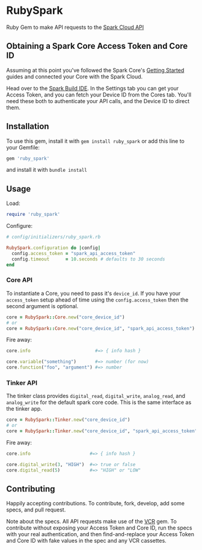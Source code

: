 # RubySpark

Ruby Gem to make API requests to the [Spark Cloud API](http://docs.spark.io/#/api)

## Obtaining a Spark Core Access Token and Core ID

Assuming at this point you've followed the Spark Core's [Getting Started](http://docs.spark.io/#/start) guides and connected your Core with the Spark Cloud.

Head over to the [Spark Build IDE](https://www.spark.io/build). In the Settings tab you can get your Access Token, and you can fetch your Device ID from the Cores tab. You'll need these both to authenticate your API calls, and the Device ID to direct them.

## Installation

To use this gem, install it with `gem install ruby_spark` or add this line to your Gemfile:

```ruby
gem 'ruby_spark'
```

and install it with `bundle install`

## Usage

Load:

```ruby
require 'ruby_spark'
```

Configure:

```ruby
# config/initializers/ruby_spark.rb

RubySpark.configuration do |config|
  config.access_token = "spark_api_access_token"
  config.timeout      = 10.seconds # defaults to 30 seconds
end
```

### Core API

To instantiate a Core, you need to pass it's `device_id`. If you have your `access_token` setup ahead of time using the `config.access_token` then the second argument is optional.

```ruby
core = RubySpark::Core.new("core_device_id")
# or
core = RubySpark::Core.new("core_device_id", "spark_api_access_token")
```

Fire away:

```ruby
core.info                        #=> { info hash }

core.variable("something")       #=> number (for now)
core.function("foo", "argument") #=> number
```

### Tinker API

The tinker class provides `digital_read`, `digital_write`, `analog_read`, and `analog_write` for the default spark core code. This is the same interface as the tinker app.

```ruby
core = RubySpark::Tinker.new("core_device_id")
# or
core = RubySpark::Tinker.new("core_device_id", "spark_api_access_token")
```

Fire away:

```ruby
core.info                      #=> { info hash }

core.digital_write(3, "HIGH")  #=> true or false
core.digital_read(5)           #=> "HIGH" or "LOW"
```

## Contributing

Happily accepting contributions. To contribute, fork, develop, add some specs, and pull request.

Note about the specs. All API requests make use of the [VCR](https://github.com/vcr/vcr) gem. To contribute without exposing your Access Token and Core ID, run the specs with your real authentication, and then find-and-replace your Access Token and Core ID with fake values in the spec and any VCR cassettes.
